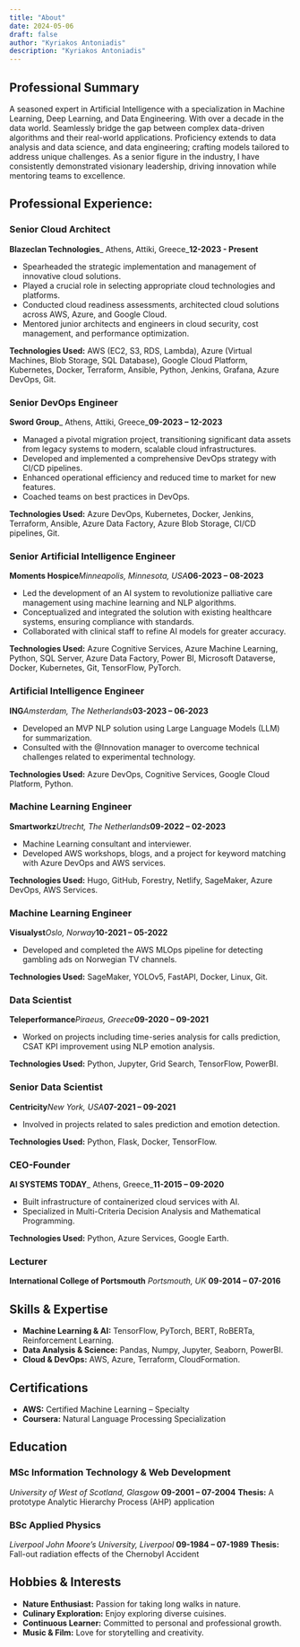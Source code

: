 ```yaml
---
title: "About"
date: 2024-05-06
draft: false
author: "Kyriakos Antoniadis"
description: "Kyriakos Antoniadis"
---
```

## Professional Summary

A seasoned expert in Artificial Intelligence with a specialization in Machine Learning, Deep Learning, and Data Engineering. With over a decade in the data world. Seamlessly bridge the gap between complex data-driven algorithms and their real-world applications. Proficiency extends to data analysis and data science, and data engineering; crafting models tailored to address unique challenges. As a senior figure in the industry, I have consistently demonstrated visionary leadership, driving innovation while mentoring teams to excellence.

## Professional Experience:

### Senior Cloud Architect

**Blazeclan Technologies**_ Athens, Attiki, Greece_**12-2023 - Present**

- Spearheaded the strategic implementation and management of innovative cloud solutions.
- Played a crucial role in selecting appropriate cloud technologies and platforms.
- Conducted cloud readiness assessments, architected cloud solutions across AWS, Azure, and Google Cloud.
- Mentored junior architects and engineers in cloud security, cost management, and performance optimization.

**Technologies Used:**
AWS (EC2, S3, RDS, Lambda), Azure (Virtual Machines, Blob Storage, SQL Database), Google Cloud Platform, Kubernetes, Docker, Terraform, Ansible, Python, Jenkins, Grafana, Azure DevOps, Git.

### Senior DevOps Engineer

**Sword Group**_ Athens, Attiki, Greece_**09-2023 – 12-2023**

- Managed a pivotal migration project, transitioning significant data assets from legacy systems to modern, scalable cloud infrastructures.
- Developed and implemented a comprehensive DevOps strategy with CI/CD pipelines.
- Enhanced operational efficiency and reduced time to market for new features.
- Coached teams on best practices in DevOps.

**Technologies Used:**
Azure DevOps, Kubernetes, Docker, Jenkins, Terraform, Ansible, Azure Data Factory, Azure Blob Storage, CI/CD pipelines, Git.

### Senior Artificial Intelligence Engineer

**Moments Hospice**_Minneapolis, Minnesota, USA_**06-2023 – 08-2023**

- Led the development of an AI system to revolutionize palliative care management using machine learning and NLP algorithms.
- Conceptualized and integrated the solution with existing healthcare systems, ensuring compliance with standards.
- Collaborated with clinical staff to refine AI models for greater accuracy.

**Technologies Used:**
Azure Cognitive Services, Azure Machine Learning, Python, SQL Server, Azure Data Factory, Power BI, Microsoft Dataverse, Docker, Kubernetes, Git, TensorFlow, PyTorch.

### Artificial Intelligence Engineer

**ING**_Amsterdam, The Netherlands_**03-2023 – 06-2023**

- Developed an MVP NLP solution using Large Language Models (LLM) for summarization.
- Consulted with the @Innovation manager to overcome technical challenges related to experimental technology.

**Technologies Used:**
Azure DevOps, Cognitive Services, Google Cloud Platform, Python.

### Machine Learning Engineer

**Smartworkz**_Utrecht, The Netherlands_**09-2022 – 02-2023**

- Machine Learning consultant and interviewer.
- Developed AWS workshops, blogs, and a project for keyword matching with Azure DevOps and AWS services.

**Technologies Used:**
Hugo, GitHub, Forestry, Netlify, SageMaker, Azure DevOps, AWS Services.

### Machine Learning Engineer

**Visualyst**_Oslo, Norway_**10-2021 – 05-2022**

- Developed and completed the AWS MLOps pipeline for detecting gambling ads on Norwegian TV channels.

**Technologies Used:**
SageMaker, YOLOv5, FastAPI, Docker, Linux, Git.

### Data Scientist

**Teleperformance**_Piraeus, Greece_**09-2020 – 09-2021**

- Worked on projects including time-series analysis for calls prediction, CSAT KPI improvement using NLP emotion analysis.

**Technologies Used:**
Python, Jupyter, Grid Search, TensorFlow, PowerBI.

### Senior Data Scientist

**Centricity**_New York, USA_**07-2021 – 09-2021**

- Involved in projects related to sales prediction and emotion detection.

**Technologies Used:**
Python, Flask, Docker, TensorFlow.

### CEO-Founder

**AI SYSTEMS TODAY**_ Athens, Greece_**11-2015 – 09-2020**

- Built infrastructure of containerized cloud services with AI.
- Specialized in Multi-Criteria Decision Analysis and Mathematical Programming.

**Technologies Used:**
Python, Azure Services, Google Earth.

### Lecturer

**International College of Portsmouth**
_Portsmouth, UK_
**09-2014 – 07-2016**

## Skills & Expertise

- **Machine Learning & AI:** TensorFlow, PyTorch, BERT, RoBERTa, Reinforcement Learning.
- **Data Analysis & Science:** Pandas, Numpy, Jupyter, Seaborn, PowerBI.
- **Cloud & DevOps:** AWS, Azure, Terraform, CloudFormation.

## Certifications

- **AWS:** Certified Machine Learning – Specialty
- **Coursera:** Natural Language Processing Specialization

## Education

### MSc Information Technology & Web Development

_University of West of Scotland, Glasgow_
**09-2001 – 07-2004**
**Thesis:** A prototype Analytic Hierarchy Process (AHP) application

### BSc Applied Physics

_Liverpool John Moore’s University, Liverpool_
**09-1984 – 07-1989**
**Thesis:** Fall-out radiation effects of the Chernobyl Accident

## Hobbies & Interests

- **Nature Enthusiast:** Passion for taking long walks in nature.
- **Culinary Exploration:** Enjoy exploring diverse cuisines.
- **Continuous Learner:** Committed to personal and professional growth.
- **Music & Film:** Love for storytelling and creativity.
